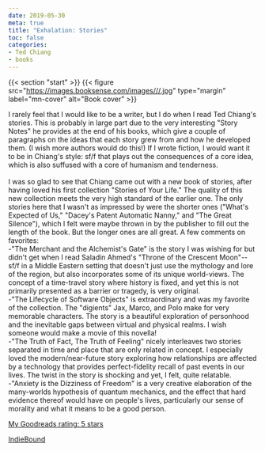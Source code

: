 ```yaml
---
date: 2019-05-30
meta: true
title: "Exhalation: Stories"
toc: false
categories:
- Ted Chiang
- books
---
```


{{< section "start" >}}
{{< figure src="https://images.booksense.com/images///.jpg" type="margin" label="mn-cover" alt="Book cover" >}}

I rarely feel that I would like to be a writer, but I do when I read Ted Chiang's stories. This is probably in large part due to the very interesting "Story Notes" he provides at the end of his books, which give a couple of paragraphs on the ideas that each story grew from and how he developed them. (I wish more authors would do this!) If I wrote fiction, I would want it to be in Chiang's style: sf/f that plays out the consequences of a core idea, which is also suffused with a core of humanism and tenderness.<br /><br />I was so glad to see that Chiang came out with a new book of stories, after having loved his first collection "Stories of Your Life." The quality of this new collection meets the very high standard of the earlier one. The only stories here that I wasn't as impressed by were the shorter ones ("What's Expected of Us," "Dacey's Patent Automatic Nanny," and "The Great Silence"), which I felt were maybe thrown in by the publisher to fill out the length of the book. But the longer ones are all great. A few comments on favorites:<br />-"The Merchant and the Alchemist's Gate" is the story I was wishing for but didn't get when I read Saladin Ahmed's "Throne of the Crescent Moon"--sf/f in a Middle Eastern setting that doesn't just use the mythology and lore of the region, but also incorporates some of its unique world-views. The concept of a time-travel story where history is fixed, and yet this is not primarily presented as a barrier or tragedy, is very original.<br />-"The Lifecycle of Software Objects" is extraordinary and was my favorite of the collection. The "digients" Jax, Marco, and Polo make for very memorable characters. The story is a beautiful exploration of personhood and the inevitable gaps between virtual and physical realms. I wish someone would make a movie of this novella!<br />-"The Truth of Fact, The Truth of Feeling" nicely interleaves two stories separated in time and place that are only related in concept. I especially loved the modern/near-future story exploring how relationships are affected by a technology that provides perfect-fidelity recall of past events in our lives. The twist in the story is shocking and yet, I felt, quite relatable.<br />-"Anxiety is the Dizziness of Freedom" is a very creative elaboration of the many-worlds hypothesis of quantum mechanics, and the effect that hard evidence thereof would have on people's lives, particularly our sense of morality and what it means to be a good person.

[My Goodreads rating: 5 stars](https://www.goodreads.com/review/show/2830406396)  

[IndieBound](https://www.indiebound.org/book/)
